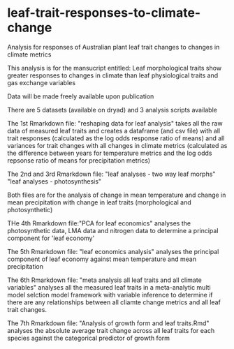 # leaf-trait-responses-to-climate-change
Analysis for responses of Australian plant leaf trait changes to changes in climate metrics

This analysis is for the mansucript entitled: Leaf morphological traits show greater responses to changes in climate than leaf physiological traits and gas exchange variables

Data will be made freely available upon publication

There are 5 datasets (available on dryad) and 3 analysis scripts available

The 1st Rmarkdown file: "reshaping data for leaf analysis" takes all the raw data of measured leaf traits and creates a dataframe (and csv file) with all trait responses (calculated as the log odds response ratio of means) and all variances for trait changes with all changes in climate metrics (calculated as the difference between years for temperature metrics and the log odds repsonse ratio of means for precipitation metrics)

The 2nd and 3rd Rmarkdown file: 
"leaf analyses - two way leaf morphs"
"leaf analyses - photosynthesis"

Both files are for the analysis of change in mean temperature and change in mean precipitation with change in leaf traits (morphological and photosynthetic)

THe 4th Rmarkdown file:"PCA for leaf economics" analyses the photosynthetic data, LMA data and nitrogen data to determine a principal component for 'leaf economy'

The 5th Rmarkdown file: "leaf economics analysis" analyses the principal component of leaf economy against mean temperature and mean precipitation

The 6th Rmarkdown file: "meta analysis all leaf traits and all climate variables" analyses all the measured leaf traits in a meta-analytic multi model selction model framework with variable inference to determine if there are any relationships between all cliamte change metrics and all leaf trait changes.

The 7th Rmarkdown file: "Analysis of growth form and leaf traits.Rmd" analyses the absolute average trait change across all leaf traits for each species against the categorical predictor of growth form
